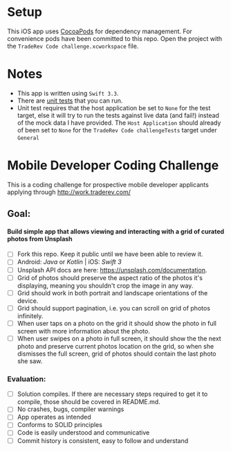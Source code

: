 # Setup

This iOS app uses [CocoaPods](https://cocoapods.org/) for dependency management.
For convenience pods have been committed to this repo.
Open the project with the `TradeRev Code challenge.xcworkspace` file.  

# Notes

- This app is written using `Swift 3.3`.
- There are [unit tests](https://github.com/dma41683/mobile-coding-challenge/blob/master/TradeRev%20Code%20challenge/TradeRev%20Code%20challengeTests/TradeRev_Code_challengeTests.swift) that you can run.
- Unit test requires that the host application be set to `None` for the test target, else it will try to run the tests against live data (and fail!) instead of the mock data I have provided. The `Host Application` should already of been set to `None` for the `TradeRev Code challengeTests` target under `General`

# Mobile Developer Coding Challenge

This is a coding challenge for prospective mobile developer applicants applying through http://work.traderev.com/

## Goal:

#### Build simple app that allows viewing and interacting with a grid of curated photos from Unsplash

- [ ] Fork this repo. Keep it public until we have been able to review it.
- [ ] Android: _Java_ or _Kotlin_ | iOS: _Swift 3_
- [ ] Unsplash API docs are here: https://unsplash.com/documentation.
- [ ] Grid of photos should preserve the aspect ratio of the photos it's displaying, meaning you shouldn't crop the image in any way.
- [ ] Grid should work in both portrait and landscape orientations of the device.
- [ ] Grid should support pagination, i.e. you can scroll on grid of photos infinitely.
- [ ] When user taps on a photo on the grid it should show the photo in full screen with more information about the photo.
- [ ] When user swipes on a photo in full screen, it should show the the next photo and preserve current photos location on the grid, so when she dismisses the full screen, grid of photos should contain the last photo she saw.

### Evaluation:
- [ ] Solution compiles. If there are necessary steps required to get it to compile, those should be covered in README.md.
- [ ] No crashes, bugs, compiler warnings
- [ ] App operates as intended
- [ ] Conforms to SOLID principles
- [ ] Code is easily understood and communicative
- [ ] Commit history is consistent, easy to follow and understand
